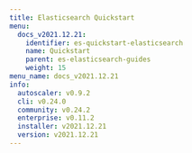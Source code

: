 ```yaml
---
title: Elasticsearch Quickstart
menu:
  docs_v2021.12.21:
    identifier: es-quickstart-elasticsearch
    name: Quickstart
    parent: es-elasticsearch-guides
    weight: 15
menu_name: docs_v2021.12.21
info:
  autoscaler: v0.9.2
  cli: v0.24.0
  community: v0.24.2
  enterprise: v0.11.2
  installer: v2021.12.21
  version: v2021.12.21
---
```


